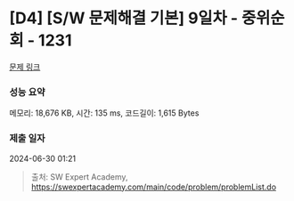 # [D4] [S/W 문제해결 기본] 9일차 - 중위순회 - 1231 

[문제 링크](https://swexpertacademy.com/main/code/problem/problemDetail.do?contestProbId=AV140YnqAIECFAYD) 

### 성능 요약

메모리: 18,676 KB, 시간: 135 ms, 코드길이: 1,615 Bytes

### 제출 일자

2024-06-30 01:21



> 출처: SW Expert Academy, https://swexpertacademy.com/main/code/problem/problemList.do